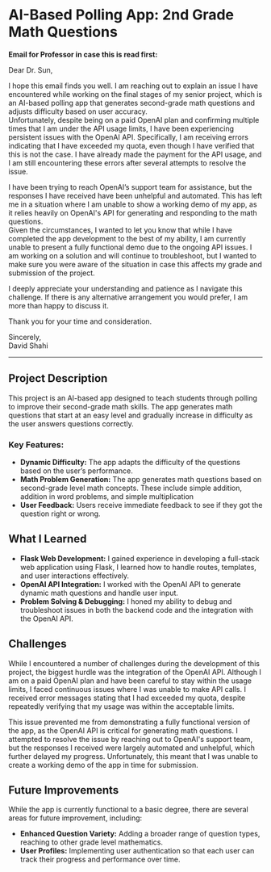 # AI-Based Polling App: 2nd Grade Math Questions

**Email for Professor in case this is read first:** 

Dear Dr. Sun, 

I hope this email finds you well. I am reaching out to explain an issue I have encountered while working on the final stages of my senior project, which is an AI-based polling app that generates second-grade math questions and adjusts difficulty based on user accuracy.  
Unfortunately, despite being on a paid OpenAI plan and confirming multiple times that I am under the API usage limits, I have been experiencing persistent issues with the OpenAI API. Specifically, I am receiving errors indicating that I have exceeded my quota, even though I have verified that this is not the case. I have already made the payment for the API usage, and I am still encountering these errors after several attempts to resolve the issue.  

I have been trying to reach OpenAI’s support team for assistance, but the responses I have received have been unhelpful and automated. This has left me in a situation where I am unable to show a working demo of my app, as it relies heavily on OpenAI's API for generating and responding to the math questions.  
Given the circumstances, I wanted to let you know that while I have completed the app development to the best of my ability, I am currently unable to present a fully functional demo due to the ongoing API issues. I am working on a solution and will continue to troubleshoot, but I wanted to make sure you were aware of the situation in case this affects my grade and submission of the project.  

I deeply appreciate your understanding and patience as I navigate this challenge. If there is any alternative arrangement you would prefer, I am more than happy to discuss it.

Thank you for your time and consideration.  

Sincerely,  
David Shahi

---

## Project Description

This project is an AI-based app designed to teach students through polling to improve their second-grade math skills. The app generates math questions that start at an easy level and gradually increase in difficulty as the user answers questions correctly.

### Key Features:
- **Dynamic Difficulty:** The app adapts the difficulty of the questions based on the user’s performance.
- **Math Problem Generation:** The app generates math questions based on second-grade level math concepts. These include simple addition, addition in word problems, and simple multiplication
- **User Feedback:** Users receive immediate feedback to see if they got the question right or wrong.
  
## What I Learned

- **Flask Web Development:** I gained experience in developing a full-stack web application using Flask, I learned how to handle routes, templates, and user interactions effectively.
- **OpenAI API Integration:** I worked with the OpenAI API to generate dynamic math questions and handle user input.
- **Problem Solving & Debugging:** I honed my ability to debug and troubleshoot issues in both the backend code and the integration with the OpenAI API.

## Challenges

While I encountered a number of challenges during the development of this project, the biggest hurdle was the integration of the OpenAI API. Although I am on a paid OpenAI plan and have been careful to stay within the usage limits, I faced continuous issues where I was unable to make API calls. I received error messages stating that I had exceeded my quota, despite repeatedly verifying that my usage was within the acceptable limits.

This issue prevented me from demonstrating a fully functional version of the app, as the OpenAI API is critical for generating math questions. I attempted to resolve the issue by reaching out to OpenAI's support team, but the responses I received were largely automated and unhelpful, which further delayed my progress. Unfortunately, this meant that I was unable to create a working demo of the app in time for submission.

## Future Improvements

While the app is currently functional to a basic degree, there are several areas for future improvement, including:

- **Enhanced Question Variety:** Adding a broader range of question types, reaching to other grade level mathematics.
- **User Profiles:** Implementing user authentication so that each user can track their progress and performance over time.
